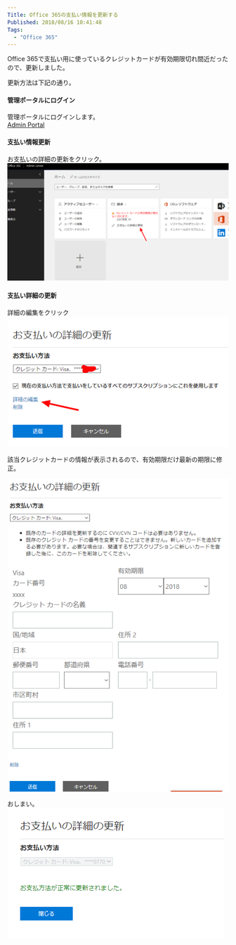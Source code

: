 ```yaml
---
Title: Office 365の支払い情報を更新する
Published: 2018/08/16 10:41:48
Tags:
  - "Office 365"
---
```

Office 365で支払い用に使っているクレジットカードが有効期限切れ間近だったので、更新しました。  

更新方法は下記の通り。  





#### 管理ポータルにログイン  
管理ポータルにログインします。  
[Admin Portal](https://portal.office.com/adminportal/)  

#### 支払い情報更新  
お支払いの詳細の更新をクリック。  
![](20180816102242.png) 

#### 支払い詳細の更新  
詳細の編集をクリック
![](20180816102522.png)   

該当クレジットカードの情報が表示されるので、有効期限だけ最新の期限に修正。  

![](20180816102901.png)   

おしまい。  
![](20180816103102.png) 